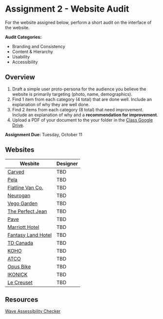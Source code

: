# Assignment 2 - Website Audit
For the website assigned below, perform a short audit on the interface of the website. 

**Audit Categories:**
- Branding and Consistency
- Content & Hierarchy
- Usability
- Accessibility 

## Overview
1. Draft a simple user proto-persona for the audience you believe the website is primarily targeting (photo, name, demographics). 
2. Find 1 item from each category (4 total) that are done well. Include an explanation of why they are well done.
3. Find 2 items from each category (8 total) that need improvement. Include an explanation of why and a **recommendation for improvement**. 
7. Upload a PDF of your document to the your folder in the [Class Google Drive](https://drive.google.com/drive/folders/1KhhVdiu4iG2xxqt5WT-Pd89hMuWB6TOt?usp=sharing).

**Assignment Due:** Tuesday, October 11

## Websites
| Wesbite | Designer | 
|  -----  | ----- | 
| [Carved](https://www.carved.com/) | TBD | 
| [Pela](https://pelacase.ca/) | TBD |  
| [Flatline Van Co.](https://flatlinevanco.com/) | TBD | 
| [Neurogan](https://neurogan.com/) | TBD | 
| [Vego Garden](https://vegogarden.com/) | TBD | 
| [The Perfect Jean](https://theperfectjean.nyc/) | TBD | 
| [Pave](https://joinpave.com/home) | TBD | 
| [Marriott Hotel](https://www.marriott.com/default.mi) | TBD | 
| [Fantasy Land Hotel](https://flh.ca/) | TBD | 
| [TD Canada](https://www.td.com/ca/en/personal-banking/) | TBD | 
| [KOHO](https://www.koho.ca/) | TBD | 
| [ATCO](https://www.atco.com/en-ca.html) | TBD | 
| [Opus Bike](https://www.opusbike.com/) | TBD | 
| [IKONICK](https://ikonick.com/) | TBD | 
| [Le Creuset](https://www.lecreuset.ca/) | TBD | 

## Resources
[Wave Assessibility Checker](https://wave.webaim.org/) 
